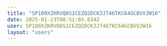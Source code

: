 ```yaml
---
title: "SP109XZKRVQ0S1CEZQ2DCK3J746TKC64GCBVVJW16"
date: 2025-01-23T08:51:03.634Z
user: SP109XZKRVQ0S1CEZQ2DCK3J746TKC64GCBVVJW16
layout: "users"
---
```

    